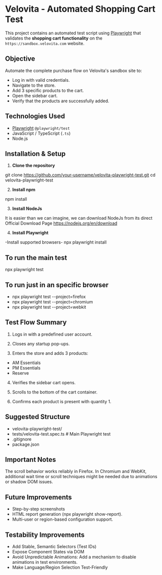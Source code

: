 # Velovita - Automated Shopping Cart Test

This project contains an automated test script using [Playwright](https://playwright.dev/) that validates the **shopping cart functionality** on the `https://sandbox.velovita.com` website.

## Objective

Automate the complete purchase flow on Velovita's sandbox site to:

- Log in with valid credentials.
- Navigate to the store.
- Add 3 specific products to the cart.
- Open the sidebar cart.
- Verify that the products are successfully added.

## Technologies Used

- [Playwright](https://playwright.dev/) `@playwright/test`
- JavaScript / TypeScript (`.ts`)
- Node.js

## Installation & Setup

1. **Clone the repository**

git clone https://github.com/your-username/velovita-playwright-test.git
cd velovita-playwright-test

2. **Install npm**

npm install

3. **Install NodeJs**

It is easier than we can imagine, we can download NodeJs from its direct Official Download Page
https://nodejs.org/en/download

4. **Install Playwright**

-Install supported browsers-
npx playwright install

## To run the main test

npx playwright test

## To run just in an specific browser

- npx playwright test --project=firefox
- npx playwright test --project=chromium
- npx playwright test --project=webkit


## Test Flow Summary

1. Logs in with a predefined user account.

2. Closes any startup pop-ups.

3. Enters the store and adds 3 products:

- AM Essentials
- PM Essentials
- Reserve

4. Verifies the sidebar cart opens.

5. Scrolls to the bottom of the cart container.

6. Confirms each product is present with quantity 1.


## Suggested Structure

- velovita-playwright-test/
- tests/velovita-test.spec.ts      # Main Playwright test
- .gitignore
- package.json

## Important Notes

The scroll behavior works reliably in Firefox.
In Chromium and WebKit, additional wait time or scroll techniques might be needed due to animations or shadow DOM issues.

## Future Improvements

- Step-by-step screenshots
- HTML report generation (npx playwright show-report).
- Multi-user or region-based configuration support.

## Testability Improvements

- Add Stable, Semantic Selectors (Test IDs)
- Expose Component States via DOM
- Avoid Unpredictable Animations: Add a mechanism to disable animations in test environments.
- Make Language/Region Selection Test-Friendly
